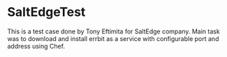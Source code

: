 # SaltEdgeTest
This is a test case done by Tony Eftimita for SaltEdge company.
Main task was to download and install errbit as a service with configurable port and address using Chef.
